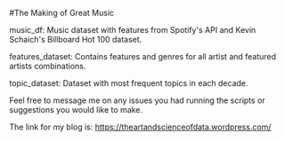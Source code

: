 #The Making of Great Music

music_df: Music dataset with features from Spotify's API and Kevin Schaich's Billboard Hot 100 dataset.

features_dataset: Contains features and genres for all artist and featured artists combinations.

topic_dataset: Dataset with most frequent topics in each decade.

Feel free to message me on any issues you had running the scripts or suggestions you would like to make.

The link for my blog is: https://theartandscienceofdata.wordpress.com/
